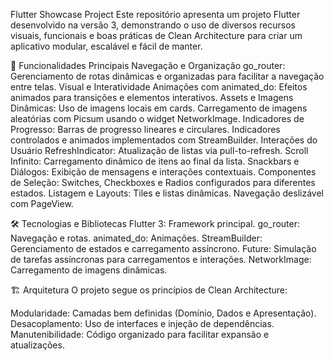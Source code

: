 Flutter Showcase Project
Este repositório apresenta um projeto Flutter desenvolvido na versão 3, demonstrando o uso de diversos recursos visuais, funcionais e boas práticas de Clean Architecture para criar um aplicativo modular, escalável e fácil de manter.

🚀 Funcionalidades Principais
Navegação e Organização
go_router: Gerenciamento de rotas dinâmicas e organizadas para facilitar a navegação entre telas.
Visual e Interatividade
Animações com animated_do: Efeitos animados para transições e elementos interativos.
Assets e Imagens Dinâmicas:
Uso de imagens locais em cards.
Carregamento de imagens aleatórias com Picsum usando o widget NetworkImage.
Indicadores de Progresso:
Barras de progresso lineares e circulares.
Indicadores controlados e animados implementados com StreamBuilder.
Interações do Usuário
RefreshIndicator: Atualização de listas via pull-to-refresh.
Scroll Infinito: Carregamento dinâmico de itens ao final da lista.
Snackbars e Diálogos: Exibição de mensagens e interações contextuais.
Componentes de Seleção:
Switches, Checkboxes e Radios configurados para diferentes estados.
Listagem e Layouts:
Tiles e listas dinâmicas.
Navegação deslizável com PageView.

🛠 Tecnologias e Bibliotecas
Flutter 3: Framework principal.
go_router: Navegação e rotas.
animated_do: Animações.
StreamBuilder: Gerenciamento de estados e carregamento assíncrono.
Future: Simulação de tarefas assíncronas para carregamentos e interações.
NetworkImage: Carregamento de imagens dinâmicas.

🏗 Arquitetura
O projeto segue os princípios de Clean Architecture:

Modularidade: Camadas bem definidas (Domínio, Dados e Apresentação).
Desacoplamento: Uso de interfaces e injeção de dependências.
Manutenibilidade: Código organizado para facilitar expansão e atualizações.
